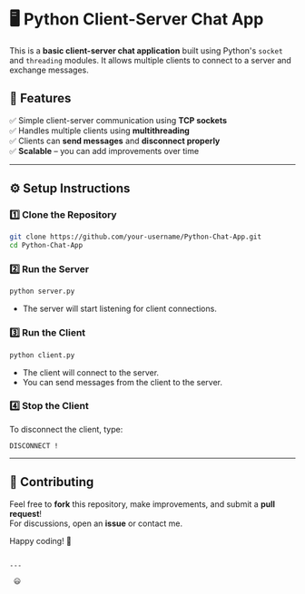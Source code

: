 
# 🖥️ Python Client-Server Chat App

This is a **basic client-server chat application** built using Python's `socket` and `threading` modules. It allows multiple clients to connect to a server and exchange messages.

## 🚀 Features
✅ Simple client-server communication using **TCP sockets**  
✅ Handles multiple clients using **multithreading**  
✅ Clients can **send messages** and **disconnect properly**  
✅ **Scalable** – you can add improvements over time  

---

## ⚙️ Setup Instructions

### **1️⃣ Clone the Repository**
```sh
git clone https://github.com/your-username/Python-Chat-App.git
cd Python-Chat-App
```

### **2️⃣ Run the Server**
```sh
python server.py
```
- The server will start listening for client connections.

### **3️⃣ Run the Client**
```sh
python client.py
```
- The client will connect to the server.
- You can send messages from the client to the server.

### **4️⃣ Stop the Client**
To disconnect the client, type:
```
DISCONNECT !
```

---

## 🤝 Contributing
Feel free to **fork** this repository, make improvements, and submit a **pull request**!  
For discussions, open an **issue** or contact me.

Happy coding! 🚀
```

---

 😃
